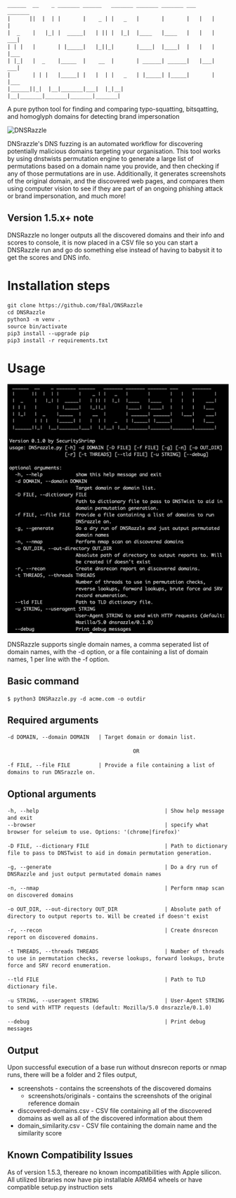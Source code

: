     ______  __    _ _______ ______   _______ _______ _______ ___     _______ 
    |      ||  |  | |       |    _ | |   _   |       |       |   |   |       | 
    |  _    |   |_| |  _____|   | || |  |_|  |____   |____   |   |   |    ___|
    | | |   |       | |_____|   |_||_|       |____|  |____|  |   |   |   |___ 
    | |_|   |  _    |_____  |    __  |       | ______| ______|   |___|    ___|
    |       | | |   |_____| |   |  | |   _   | |_____| |_____|       |   |___ 
    |______||_|  |__|_______|___|  |_|__| |__|_______|_______|_______|_______|


A pure python tool for finding and comparing typo-squatting, bitsqatting, and homoglyph domains for detecting brand impersonation

![DNSRazzle](/docs/dnsrazzle.gif)

DNSrazzle's DNS fuzzing is an automated workflow for discovering potentially malicious domains targeting your organisation. This tool works by using dnstwists permutation engine to generate a large list of permutations based on a domain name you provide, and then checking if any of those permutations are in use. Additionally, it generates screenshots of the original domain, and the discovered web pages, and compares them using computer vision to see if they are part of an ongoing phishing attack or brand impersonation, and much more!

## Version 1.5.x+ note
DNSRazzle no longer outputs all the discovered domains and their info and scores to console, it is now placed in a CSV file so you can start a DNSRazzle run and go do something else instead of having to babysit it to get the scores and DNS info.


# Installation steps
```
git clone https://github.com/f8al/DNSRazzle
cd DNSRazzle
python3 -m venv .
source bin/activate
pip3 install --upgrade pip
pip3 install -r requirements.txt
```


# Usage

![DNSRazzle_usage](/docs/usage.png)

DNSRazzle supports single domain names, a comma seperated list of domain names, with the -d option, or a file containing a list of domain names, 1 per line with the -f option.

## Basic command
```$ python3 DNSRazzle.py -d acme.com -o outdir```

## Required arguments

    -d DOMAIN, --domain DOMAIN   | Target domain or domain list.
  
                                            OR
  
    -f FILE, --file FILE         | Provide a file containing a list of domains to run DNSrazzle on.

## Optional arguments

    -h, --help                                        | Show help message and exit
    --browser                                         | specify what browser for seleium to use. Options: '(chrome|firefox)'
  
    -D FILE, --dictionary FILE                        | Path to dictionary file to pass to DNSTwist to aid in domain permutation generation.

    -g, --generate                                    | Do a dry run of DNSRazzle and just output permutated domain names
  
    -n, --nmap                                        | Perform nmap scan on discovered domains
  
    -o OUT_DIR, --out-directory OUT_DIR               | Absolute path of directory to output reports to. Will be created if doesn't exist
  
    -r, --recon                                       | Create dnsrecon report on discovered domains.
  
    -t THREADS, --threads THREADS                     | Number of threads to use in permutation checks, reverse lookups, forward lookups, brute force and SRV record enumeration.
    
    --tld FILE                                        | Path to TLD dictionary file.
  
    -u STRING, --useragent STRING                     | User-Agent STRING to send with HTTP requests (default: Mozilla/5.0 dnsrazzle/0.1.0)
    
    --debug                                           | Print debug messages



## Output
Upon successful execution of a base run without dnsrecon reports or nmap runs, there will be a folder and 2 files output,
- screenshots - contains the screenshots of the discovered domains
  - screenshots/originals - contains the screenshots of the original reference domain
- discovered-domains.csv - CSV file containing all of the discovered domains as well as all of the discovered information about them
- domain_similarity.csv - CSV file containing the domain name and the similarity score

## Known Compatibility Issues
As of version 1.5.3, thereare no known incompatibilities with Apple silicon. All utilized libraries now have pip installable ARM64 wheels or have compatible setup.py instruction sets
